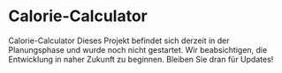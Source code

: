 # Calorie-Calculator

Calorie-Calculator
Dieses Projekt befindet sich derzeit in der Planungsphase und wurde noch nicht gestartet. Wir beabsichtigen, die Entwicklung in naher Zukunft zu beginnen. Bleiben Sie dran für Updates!
